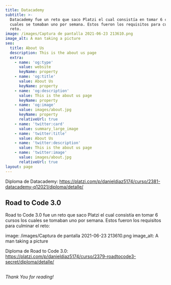 ```yaml
---
title: Datacademy
subtitle: >-
  Datacademy fue un reto que saco Platzi el cual consistía en tomar 6 cursos los
  cuales se tomaban uno por semana. Estos fueron los requisitos para culminar el
  reto.
image: /images/Captura de pantalla 2021-06-23 213610.png
image_alt: A man taking a picture
seo:
  title: About Us
  description: This is the about us page
  extra:
    - name: 'og:type'
      value: website
      keyName: property
    - name: 'og:title'
      value: About Us
      keyName: property
    - name: 'og:description'
      value: This is the about us page
      keyName: property
    - name: 'og:image'
      value: images/about.jpg
      keyName: property
      relativeUrl: true
    - name: 'twitter:card'
      value: summary_large_image
    - name: 'twitter:title'
      value: About Us
    - name: 'twitter:description'
      value: This is the about us page
    - name: 'twitter:image'
      value: images/about.jpg
      relativeUrl: true
layout: page
---
```

Diploma de Datacademy: https://platzi.com/p/danieldiaz5174/curso/2381-datacademy-q12021/diploma/detalle/

## Road to Code 3.0
Road to Code 3.0 fue un reto que saco Platzi el cual consistía en tomar 6 cursos los cuales se tomaban uno por semana. Estos fueron los requisitos para culminar el reto:

image: /images/Captura de pantalla 2021-06-23 213610.png
image_alt: A man taking a picture

Diploma de Road to Code 3.0: https://platzi.com/p/danieldiaz5174/curso/2379-roadtocode3-secret/diploma/detalle/

## 




*Thank You for reading!*
